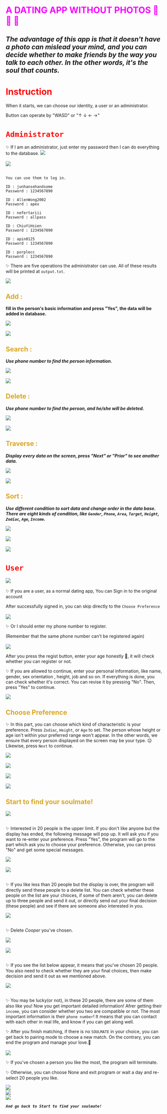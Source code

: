<div style="color: rgb(247, 0, 255);">

# A DATING APP WITHOUT PHOTOS &#x1F48F; &#x1F46C; &#x1F46D;

</div>

## *The advantage of this app is that it doesn't have a photo can mislead your mind, and you can decide whether to make friends by the way you talk to each other. In the other words, it's the soul that counts.*

<div style="color: red;">

# Instruction

</div>

  When it starts, we can choose our identity, a user or an administrator.

  Button can operate by  "WASD"  or  "↑ ↓ ← →"

<div style="color: red;">

# `Administrator`

</div>
  ✨ If I am an administrator, just enter my password then I can do everything to the database.

  <img src="picture/pc12.jpg">
  <br/>
  <br/>
  <img src="picture/pc13.jpg">
  <br/>
  <br/>
   
  ```
  You can use them to log in.
  
  ID : junhansohandsome
  Password : 1234567890

  ID : AllenWong2002
  Password : apex

  ID : nefertariii
  Password : allpass

  ID : ChiuYiHsien
  Password : 1234567890

  ID : apin0125
  Password : 1234567890

  ID : purplecc
  Password : 1234567890
  ```
  ✨ There are five operations the administrator can use. All of these results will be printed at `output.txt`.

  <img src="picture/pc14.jpg">

<div style="color: goldenrod;">

  ## Add :

  </div>

  **fill in the person's basic information and press "Yes", the data will be added in database.**

<img src="picture/ad1.jpg">
<br/>
<br/>
<img src="picture/2.jpg">

<div style="color: goldenrod;">

  ## Search : 

  </div>

  ***Use phone number to find the person information.***

<img src="picture/3.jpg">
<br/>
<br/>
<img src="picture/ad10.jpg">
  
  <div style="color: goldenrod;">

  ## Delete :

  </div>

  ***Use phone number to find the person, and he/she will be deleted.***
  
  <img src="picture/4.jpg">
  <br/>
  <br/>
  <img src="picture/5.jpg">

<div style="color: goldenrod;">

  ## Traverse : 

  </div>

  ***Display every data on the screen, press "Next" or "Prior" to see another data.***

  <img src="picture/ad11.jpg">
  <br/>
  <br/>
  <img src="picture/6.jpg">

<div style="color: goldenrod;">

  ## Sort : 

  </div>

  ***Use different condition to sort data and change order in the data base. There are eight kinds of condition, like `Gender`, `Phone`, `Area`, `Target`, `Height`, ` Zodiac`, `Age`, `Income`.***
                                
  <img src="picture/7.jpg">
  <br/>
  <br/>
  <img src="picture/8.jpg">
  <br/>
  <br/>
  <img src="picture/ad9.jpg">
  
  <div style="color: red;">

# `User`

  </div>

  <img src="picture/pc15.jpg">
  <br/>
  <br/>
  ✨ If you are a user, as a normal dating app, You can Sign in to the original account

  After successfully signed in, you can skip directly to the `Choose Preference`
  <br/>
  <br/>
  <img src="picture/pc16.jpg">
  <br/>

  ✨ Or I should enter my phone number to register. 

  (Remember that the same phone number can't be registered again)
  <br/>
  <br/>
  <img src="picture/pc17.jpg">
  <br/>

  After you press the regist button, enter your age honestly 🔞, it will check whether you can register or not.

  ✨ If you are allowed to continue, enter your personal information, like name, gender, sex orientation , height, job and so on. If everything is done, you can check whether it's correct. You can revise it by pressing "No". Then, press "Yes" to continue.

  <img src="picture/pc1.jpg">

<div style="color: goldenrod;">

  ## Choose  Preference

  </div>

  ✨ In this part, you can choose which kind of characteristic is your preference. Press `Zodiac`, `Height`, or `Age` to set. The person whose height or age isn't within your preferred range won't appear. In the other words, we ensure that every person displayed on the screen may be your type. 😉Likewise, press `Next` to continue.

  <img src="picture/pc2.jpg">
  <br/>
  <br/>
  <img src="picture/pc3.jpg">
  <br/>
  <br/>
  <img src="picture/pc4.jpg">
  <br/>
  <br/>
  <img src="picture/pc5.jpg">

<div style="color: goldenrod;">

  ## Start to find your soulmate!

</div>

  <img src="picture/pc7.jpg">
  <br/>
  <br/>

  ✨ Interested in 20 people is the upper limit. If you don't like anyone but the display has ended, the following message will pop up. It will ask you if you want to re-enter your preference. Press "Yes", the program will go to the part which ask you to choose your preference. Otherwise, you can press "No" and get some special messages.

  <img src="picture/n1.jpg"> 
  <br/>
  <br/>
  <img src="picture/n2.jpg"> 
  <br/>
  <br/>
  
  ✨ If you like less than 20 people but the display is over, the program will directly send these people to a delete list. You can check whether these people on the list are your chioces, if some of them aren't, you can delete up to three people and send it out, or directly send out your final decision (these people) and see if there are someone also interested in you.

  <img src="picture/n3.jpg">
  <br/>
  <br/>

  ✨ Delete *Cooper* you've chosen.

  <img src="picture/n4.jpg">
  <br/>
  <br/>
  <img src="picture/n5.jpg">
  <br/>
  <br/>

  ✨ If you see the list below appear, it means that you've chosen 20 people. You also need to check whether they are your final choices, then make decision and send it out as we mentioned above.

  <img src="picture/n6.jpg">
  <br/>
  <br/>

  ✨ You may be lucky(or not), in these 20 people, there are some of them also like you! Now you get important detailed information! Afrer getting their `income`, you can consider whether you two are compatible or not. The most important information is their `phone number`! It means that you can contact with each other in real life, and know if you can get along well.

  ✨ After you finish matching, if there is no `SOULMATE` in your choice, you can get back to pairing mode to choose a new match. On the contrary, you can end the program and manage your love.💛
  <br/>
  <br/>
  <img src="picture/pc11.jpg">

  ✨ If you've chosen a person you like the most, the program will terminate.

  ✨ Otherwise, you can choose None and exit program or wait a day and re-select 20 people you like.

  <img src="picture/18.jpg">
  <br/>

  <img src="picture/19.jpg">
  <br/>

  <img src="picture/20.jpg">
  <br/>


  ***`And go back to Start to find your soulmate!`***